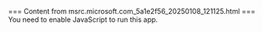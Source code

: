=== Content from msrc.microsoft.com_5a1e2f56_20250108_121125.html ===
You need to enable JavaScript to run this app.
